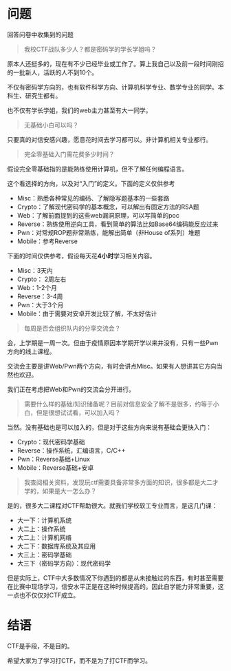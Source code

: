 # 问题
回答问卷中收集到的问题


> 我校CTF战队多少人？都是密码学的学长学姐吗？

原本人还挺多的，现在有不少已经毕业或工作了。算上我自己以及前一段时间刚招的一批新人，活跃的人不到10个。

不仅有密码学方向的，也有软件科学方向、计算机科学专业、数学专业的同学。本科生、研究生都有。

也不仅有学长学姐，我们的web主力甚至有大一同学。


> 无基础小白可以吗？

只要真的对信安感兴趣，愿意花时间去学习都可以。非计算机相关专业都行。


> 完全零基础入门需花费多少时间？

假设完全零基础指的是能熟练使用计算机，但不了解任何编程语言。

这个看选择的方向，以及对“入门”的定义。下面的定义仅供参考
- Misc：熟悉各种常见的编码、了解隐写题基本的一些套路
- Crypto：了解现代密码学的基本概念，可以解出有固定方法的RSA题
- Web：了解前面提到的这些web漏洞原理，可以写简单的poc
- Reverse：熟练使用逆向工具，看到简单的算法比如Base64编码能反应过来
- Pwn：对常规ROP题非常熟练，能解出简单（非House of系列）堆题
- Mobile：参考Reverse


下面的时间仅供参考，假设每天花<span class="fragment highlight-blue">**4小时**</span>学习相关内容。
- Misc：3天内
- Crypto： 2周左右
- Web：1-2个月
- Reverse：3-4周
- Pwn：大于3个月
- Mobile：由于需要对安卓开发比较了解，不太好估计


> 每周是否会组织队内的分享交流会？

会，上学期是一周一次。但由于疫情原因本学期开学以来并没有，只有一些Pwn方向的线上课程。

交流会主要是讲Web/Pwn两个方向，有时会讲点Misc。如果有人想讲其它方向当然也欢迎。

我们正在考虑把Web和Pwn的交流会分开进行。


> 需要什么样的基础/知识储备呢？目前对信息安全了解不是很多，约等于小白，但是很想试试看，可以加入吗？

当然。没有基础也是可以加入的，但是对于这些方向来说有基础会更快入门：
- Crypto：现代密码学基础
- Reverse：操作系统，汇编语言，C/C++
- Pwn：Reverse基础+Linux
- Mobile：Reverse基础+安卓


> 我查阅相关资料，发现玩ctf需要具备非常多方面的知识，很多都是大二才学的，如果是大一怎么办？

是的，很多大二课程对CTF帮助很大。就我们学校软工专业而言，是这几门课：
- 大一下：计算机系统
- 大二上：操作系统
- 大二上：计算机网络
- 大二下：数据库系统及其应用
- 大三上：密码学基础
- 大三下（密码学方向）：现代密码学


但是实际上，CTF中大多数情况下你遇到的都是从未接触过的东西，有时甚至需要在比赛中现场学习，信安水平正是在这种时候提高的。因此自学能力非常重要，这一点也不仅仅对CTF成立。


# 结语
CTF是手段，不是目的。

希望大家为了学习打CTF，而不是为了打CTF而学习。